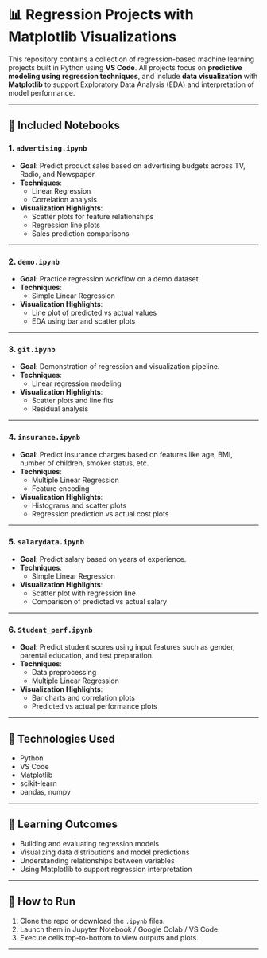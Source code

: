 # 📊 Regression Projects with Matplotlib Visualizations

This repository contains a collection of regression-based machine learning projects built in Python using **VS Code**. All projects focus on **predictive modeling using regression techniques**, and include **data visualization** with **Matplotlib** to support Exploratory Data Analysis (EDA) and interpretation of model performance.

---

## 📁 Included Notebooks

### 1. `advertising.ipynb`
- **Goal**: Predict product sales based on advertising budgets across TV, Radio, and Newspaper.
- **Techniques**:
  - Linear Regression
  - Correlation analysis
- **Visualization Highlights**:
  - Scatter plots for feature relationships
  - Regression line plots
  - Sales prediction comparisons

---

### 2. `demo.ipynb`
- **Goal**: Practice regression workflow on a demo dataset.
- **Techniques**:
  - Simple Linear Regression
- **Visualization Highlights**:
  - Line plot of predicted vs actual values
  - EDA using bar and scatter plots

---

### 3. `git.ipynb`
- **Goal**: Demonstration of regression and visualization pipeline.
- **Techniques**:
  - Linear regression modeling
- **Visualization Highlights**:
  - Scatter plots and line fits
  - Residual analysis 

---

### 4. `insurance.ipynb`
- **Goal**: Predict insurance charges based on features like age, BMI, number of children, smoker status, etc.
- **Techniques**:
  - Multiple Linear Regression
  - Feature encoding
- **Visualization Highlights**:
  - Histograms and scatter plots
  - Regression prediction vs actual cost plots

---

### 5. `salarydata.ipynb`
- **Goal**: Predict salary based on years of experience.
- **Techniques**:
  - Simple Linear Regression
- **Visualization Highlights**:
  - Scatter plot with regression line
  - Comparison of predicted vs actual salary

---

### 6. `Student_perf.ipynb`
- **Goal**: Predict student scores using input features such as gender, parental education, and test preparation.
- **Techniques**:
  - Data preprocessing
  - Multiple Linear Regression
- **Visualization Highlights**:
  - Bar charts and correlation plots
  - Predicted vs actual performance plots

---

## 🧰 Technologies Used
- Python
- VS Code
- Matplotlib
- scikit-learn
- pandas, numpy

---

## 🧠 Learning Outcomes
- Building and evaluating regression models
- Visualizing data distributions and model predictions
- Understanding relationships between variables
- Using Matplotlib to support regression interpretation

---

## 📌 How to Run
1. Clone the repo or download the `.ipynb` files.
2. Launch them in Jupyter Notebook / Google Colab / VS Code.
3. Execute cells top-to-bottom to view outputs and plots.

---


